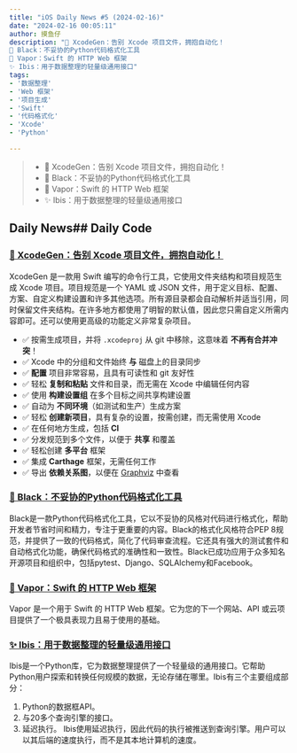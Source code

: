 ```yaml
---
title: "iOS Daily News #5 (2024-02-16)"
date: "2024-02-16 00:05:11"
author: 摸鱼仔
description: "🌟 XcodeGen：告别 Xcode 项目文件，拥抱自动化！
🌟 Black：不妥协的Python代码格式化工具
🌟 Vapor：Swift 的 HTTP Web 框架
✨ Ibis：用于数据整理的轻量级通用接口"
tags: 
- '数据整理'
- 'Web 框架'
- '项目生成'
- 'Swift'
- '代码格式化'
- 'Xcode'
- 'Python'

---
```


> * 🌟 XcodeGen：告别 Xcode 项目文件，拥抱自动化！
> * 🌟 Black：不妥协的Python代码格式化工具
> * 🌟 Vapor：Swift 的 HTTP Web 框架
> * ✨ Ibis：用于数据整理的轻量级通用接口

## Daily News## Daily Code
### [🌟 XcodeGen：告别 Xcode 项目文件，拥抱自动化！](https://github.com/yonaskolb/XcodeGen)
 
XcodeGen 是一款用 Swift 编写的命令行工具，它使用文件夹结构和项目规范生成 Xcode 项目。项目规范是一个 YAML 或 JSON 文件，用于定义目标、配置、方案、自定义构建设置和许多其他选项。所有源目录都会自动解析并适当引用，同时保留文件夹结构。在许多地方都使用了明智的默认值，因此您只需自定义所需内容即可。还可以使用更高级的功能定义非常复杂项目。

- ✅ 按需生成项目，并将 `.xcodeproj` 从 git 中移除，这意味着 **不再有合并冲突**！
- ✅ Xcode 中的分组和文件始终 **与** 磁盘上的目录同步
- ✅ **配置** 项目非常容易，且具有可读性和 git 友好性
- ✅ 轻松 **复制和粘贴** 文件和目录，而无需在 Xcode 中编辑任何内容
- ✅ 使用 **构建设置组** 在多个目标之间共享构建设置
- ✅ 自动为 **不同环境**（如测试和生产）生成方案
- ✅ 轻松 **创建新项目**，具有复杂的设置，按需创建，而无需使用 Xcode
- ✅ 在任何地方生成，包括 **CI**
- ✅ 分发规范到多个文件，以便于 **共享** 和覆盖
- ✅ 轻松创建 **多平台** 框架
- ✅ 集成 **Carthage** 框架，无需任何工作
- ✅ 导出 **依赖关系图**，以便在 [Graphviz](https://www.graphviz.org) 中查看

### [🌟 Black：不妥协的Python代码格式化工具](https://github.com/psf/black)
 
Black是一款Python代码格式化工具，它以不妥协的风格对代码进行格式化，帮助开发者节省时间和精力，专注于更重要的内容。Black的格式化风格符合PEP 8规范，并提供了一致的代码格式，简化了代码审查流程。它还具有强大的测试套件和自动格式化功能，确保代码格式的准确性和一致性。Black已成功应用于众多知名开源项目和组织中，包括pytest、Django、SQLAlchemy和Facebook。

### [🌟 Vapor：Swift 的 HTTP Web 框架](https://github.com/vapor/vapor)
 
Vapor 是一个用于 Swift 的 HTTP Web 框架。它为您的下一个网站、API 或云项目提供了一个极具表现力且易于使用的基础。

### [✨ Ibis：用于数据整理的轻量级通用接口](https://github.com/ibis-project/ibis)
 
Ibis是一个Python库，它为数据整理提供了一个轻量级的通用接口。它帮助Python用户探索和转换任何规模的数据，无论存储在哪里。Ibis有三个主要组成部分：
1. Python的数据框API。
2. 与20多个查询引擎的接口。
3. 延迟执行。
Ibis使用延迟执行，因此代码的执行被推送到查询引擎。用户可以以其后端的速度执行，而不是其本地计算机的速度。
